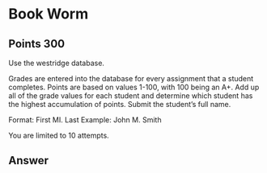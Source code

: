 # Book Worm

## Points 300

Use the westridge database.

Grades are entered into the database for every assignment that a student completes. Points are based on values 1-100, with 100 being an A+. Add up all of the grade values for each student and determine which student has the highest accumulation of points. Submit the student’s full name.

Format: First MI. Last
Example: John M. Smith

You are limited to 10 attempts.

## Answer